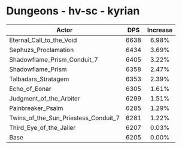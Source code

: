# Dungeons - hv-sc - kyrian
| Actor | DPS | Increase |
|---|:---:|:---:|
|Eternal_Call_to_the_Void|6638|6.98%|
|Sephuzs_Proclamation|6434|3.69%|
|Shadowflame_Prism_Conduit_7|6405|3.22%|
|Shadowflame_Prism|6358|2.47%|
|Talbadars_Stratagem|6353|2.39%|
|Echo_of_Eonar|6305|1.61%|
|Judgment_of_the_Arbiter|6299|1.51%|
|Painbreaker_Psalm|6285|1.29%|
|Twins_of_the_Sun_Priestess_Conduit_7|6281|1.22%|
|Third_Eye_of_the_Jailer|6207|0.03%|
|Base|6205|0.00%|
